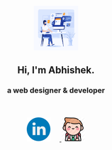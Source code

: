 
<div align="center">
  <img src="https://github.com/tripathi-abhishek/Projects/blob/master/developer.svg" style="width:100px; height:100px">
  <p><h2>Hi, I'm Abhishek.</h2></p>
  <p><h3>a web designer & developer</h3></p>
  <br>
  <br>
  <a class="social" href="https://www.linkedin.com/in/abhishek--tripathi/">
      <img src="https://github.com/tripathi-abhishek/Projects/blob/master/linkedin.svg" alt="linkedin" style="margin-right:20px">  
   </a>
   <a class="social" href="https://tripathi-abhishek.github.io/">
     <img src="https://github.com/tripathi-abhishek/Projects/blob/master/icon%20(1).svg" alt="website">
   </a>
   
   </div> 
